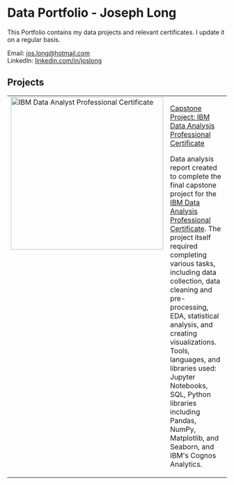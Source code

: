 <h1>Data Portfolio - Joseph Long</h1>
<p>This Portfolio contains my data projects and relevant certificates. I update it on a regular basis.</p>
<p>Email: <a href="mailto: jos.long@hotmail.com">jos.long@hotmail.com</a></br>
  LinkedIn: <a href="http://www.linkedin.com/in/joslong">linkedin.com/in/joslong</a></p>
             
<h2>Projects</h2>
<table>
  <!--<tr>
    <td valign="top">
      <img src="https://github.com/jos-long/Portfolio/blob/main/michael-d-2cDIzRnVq0Q-unsplash_2018.jpg" width="350" alt="High Rise Buildings by Michael D on Unsplash">
    </td>
    <td valign="top">
      <p><a href="https://github.com/jos-long/Climate-Exploration-Project">Climate Exploration Project</a></p>
      <p>[Two or three sentences max!] The objective of this is project is to... I compared various models... which resulted in a [quantifiable result].</p>
    </td>
  </tr>-->
  <tr>
    <td valign="top">
      <a href="https://github.com/jos-long/Portfolio/blob/main/imb_data_an_cert_capstone_story.pdf"><img src="https://github.com/jos-long/Portfolio/blob/main/imb_data_an_pro_cert.jpg" width="350" alt="IBM Data Analyst Professional Certificate"></a>
    </td>
    <td valign="top">
      <p><a href="https://github.com/jos-long/Portfolio/blob/main/imb_data_an_cert_capstone_story.pdf">Capstone Project: IBM Data Analysis Professional Certificate</a></p>
      <p>Data analysis report created to complete the final capstone project for the <a href="https://github.com/jos-long/certificates_and_badges/blob/main/Certificate%2C%20Coursera%2C%20IBM%20Data%20analytist.pdf">IBM Data Analysis Professional Certificate</a>.  The project itself required completing various tasks, including data collection, data cleaning and pre-processing, EDA, statistical analysis, and creating visualizations.  Tools, languages, and libraries used: Jupyter Notebooks, SQL, Python libraries including Pandas, NumPy, Matplotlib, and Seaborn, and IBM's Cognos Analytics.</p>
    </td>
  </tr>
</table>  

<!--
Photo by <a href="https://unsplash.com/@alienaperture?utm_content=creditCopyText&utm_medium=referral&utm_source=unsplash">Michael D</a> on <a href="https://unsplash.com/photos/high-rise-buildings-2cDIzRnVq0Q?utm_content=creditCopyText&utm_medium=referral&utm_source=unsplash">Unsplash</a>
-->

</table>
